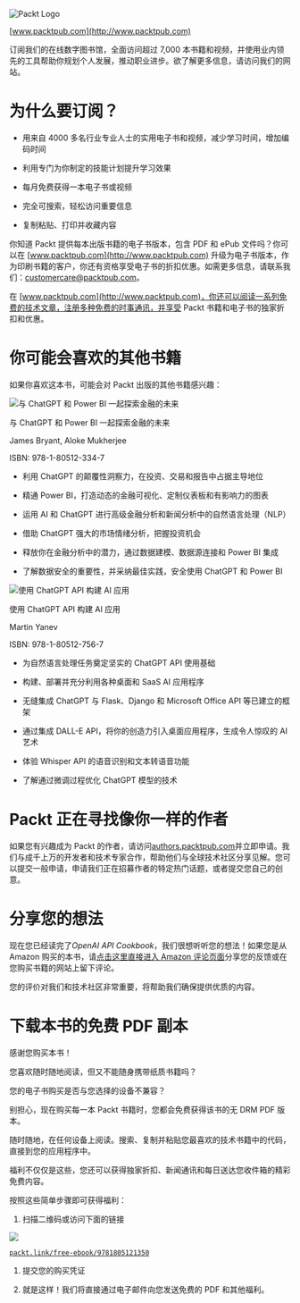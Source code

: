 ![Packt Logo](img/Packt_Logo_New1.png)

[www.packtpub.com](http://www.packtpub.com)

订阅我们的在线数字图书馆，全面访问超过 7,000 本书籍和视频，并使用业内领先的工具帮助你规划个人发展，推动职业进步。欲了解更多信息，请访问我们的网站。

# 为什么要订阅？

+   用来自 4000 多名行业专业人士的实用电子书和视频，减少学习时间，增加编码时间

+   利用专门为你制定的技能计划提升学习效果

+   每月免费获得一本电子书或视频

+   完全可搜索，轻松访问重要信息

+   复制粘贴、打印并收藏内容

你知道 Packt 提供每本出版书籍的电子书版本，包含 PDF 和 ePub 文件吗？你可以在 [www.packtpub.com](http://www.packtpub.com) 升级为电子书版本，作为印刷书籍的客户，你还有资格享受电子书的折扣优惠。如需更多信息，请联系我们：customercare@packtpub.com。

在 [www.packtpub.com](http://www.packtpub.com)，你还可以阅读一系列免费的技术文章，注册多种免费的时事通讯，并享受 Packt 书籍和电子书的独家折扣和优惠。

# 你可能会喜欢的其他书籍

如果你喜欢这本书，可能会对 Packt 出版的其他书籍感兴趣：

![与 ChatGPT 和 Power BI 一起探索金融的未来](https://www.amazon.in/dp/1805123343)

与 ChatGPT 和 Power BI 一起探索金融的未来

James Bryant, Aloke Mukherjee

ISBN: 978-1-80512-334-7

+   利用 ChatGPT 的颠覆性洞察力，在投资、交易和报告中占据主导地位

+   精通 Power BI，打造动态的金融可视化、定制仪表板和有影响力的图表

+   运用 AI 和 ChatGPT 进行高级金融分析和新闻分析中的自然语言处理（NLP）

+   借助 ChatGPT 强大的市场情绪分析，把握投资机会

+   释放你在金融分析中的潜力，通过数据建模、数据源连接和 Power BI 集成

+   了解数据安全的重要性，并采纳最佳实践，安全使用 ChatGPT 和 Power BI

![使用 ChatGPT API 构建 AI 应用](https://www.amazon.in/dp/180512756X)

使用 ChatGPT API 构建 AI 应用

Martin Yanev

ISBN: 978-1-80512-756-7

+   为自然语言处理任务奠定坚实的 ChatGPT API 使用基础

+   构建、部署并充分利用各种桌面和 SaaS AI 应用程序

+   无缝集成 ChatGPT 与 Flask、Django 和 Microsoft Office API 等已建立的框架

+   通过集成 DALL-E API，将你的创造力引入桌面应用程序，生成令人惊叹的 AI 艺术

+   体验 Whisper API 的语音识别和文本转语音功能

+   了解通过微调过程优化 ChatGPT 模型的技术

# Packt 正在寻找像你一样的作者

如果您有兴趣成为 Packt 的作者，请访问[authors.packtpub.com](http://authors.packtpub.com)并立即申请。我们与成千上万的开发者和技术专家合作，帮助他们与全球技术社区分享见解。您可以提交一般申请，申请我们正在招募作者的特定热门话题，或者提交您自己的创意。

# 分享您的想法

现在您已经读完了*OpenAI API Cookbook*，我们很想听听您的想法！如果您是从 Amazon 购买的本书，请[点击这里直接进入 Amazon 评论页面](https://packt.link/r/1805121359)分享您的反馈或在您购买书籍的网站上留下评论。

您的评价对我们和技术社区非常重要，将帮助我们确保提供优质的内容。

# 下载本书的免费 PDF 副本

感谢您购买本书！

您喜欢随时随地阅读，但又不能随身携带纸质书籍吗？

您的电子书购买是否与您选择的设备不兼容？

别担心，现在购买每一本 Packt 书籍时，您都会免费获得该书的无 DRM PDF 版本。

随时随地，在任何设备上阅读。搜索、复制并粘贴您最喜欢的技术书籍中的代码，直接到您的应用程序中。

福利不仅仅是这些，您还可以获得独家折扣、新闻通讯和每日送达您收件箱的精彩免费内容。

按照这些简单步骤即可获得福利：

1.  扫描二维码或访问下面的链接

![](img/B21007_QR_Free_PDF.jpg)

[`packt.link/free-ebook/9781805121350`](https://packt.link/free-ebook/9781805121350)

1.  提交您的购买凭证

1.  就是这样！我们将直接通过电子邮件向您发送免费的 PDF 和其他福利。

